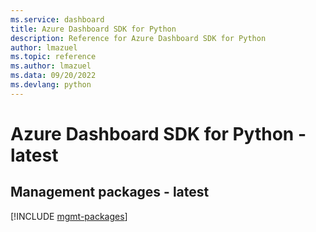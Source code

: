 ```yaml
---
ms.service: dashboard
title: Azure Dashboard SDK for Python
description: Reference for Azure Dashboard SDK for Python
author: lmazuel
ms.topic: reference
ms.author: lmazuel
ms.data: 09/20/2022
ms.devlang: python
---
```

# Azure Dashboard SDK for Python - latest

## Management packages - latest
[!INCLUDE [mgmt-packages](dashboard-mgmt-index.md)]